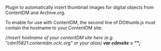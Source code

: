 Plugin to automatically insert thumbnail images for digital objects from ContentDM and Archive.org.

To enable for use with ContentDM, the second line of DOthumb.js must contain the hostname to your ContentDM site:
  
*//insert hostname of your contentDM site here (e.g. "cdm15821.contentdm.oclc.org" or your alias)*
**_var cdmsite  = "";_**
